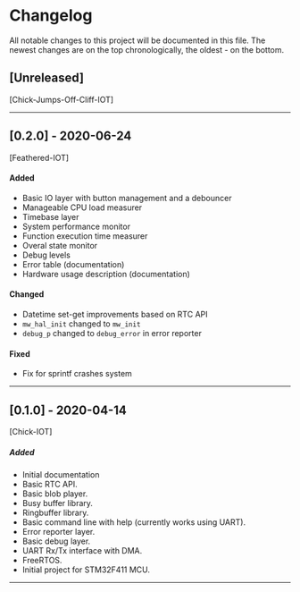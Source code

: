 # Changelog
All notable changes to this project will be documented in this file.
The newest changes are on the top chronologically, the oldest - on the bottom.

## [Unreleased]
[Chick-Jumps-Off-Cliff-IOT]

---

## [0.2.0] - 2020-06-24
[Feathered-IOT]

#### Added
- Basic IO layer with button management and a debouncer
- Manageable CPU load measurer
- Timebase layer
- System performance monitor
- Function execution time measurer
- Overal state monitor
- Debug levels
- Error table (documentation)
- Hardware usage description (documentation)
#### Changed
- Datetime set-get improvements based on RTC API
- `mw_hal_init` changed to `mw_init`
- `debug_p` changed to `debug_error` in error reporter
#### Fixed
- Fix for sprintf crashes system

---

## [0.1.0] - 2020-04-14
[Chick-IOT]

##### Added
- Initial documentation
- Basic RTC API.
- Basic blob player.
- Busy buffer library.
- Ringbuffer library.
- Basic command line with help (currently works using UART).
- Error reporter layer.
- Basic debug layer.
- UART Rx/Tx interface with DMA.
- FreeRTOS.
- Initial project for STM32F411 MCU.

---